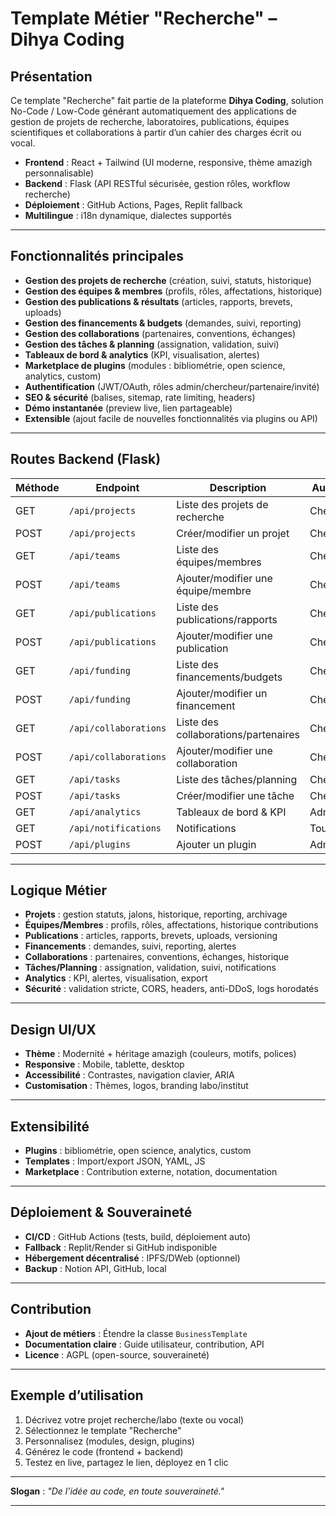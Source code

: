 # Template Métier "Recherche" – Dihya Coding

## Présentation

Ce template "Recherche" fait partie de la plateforme **Dihya Coding**, solution No-Code / Low-Code générant automatiquement des applications de gestion de projets de recherche, laboratoires, publications, équipes scientifiques et collaborations à partir d’un cahier des charges écrit ou vocal.

- **Frontend** : React + Tailwind (UI moderne, responsive, thème amazigh personnalisable)
- **Backend** : Flask (API RESTful sécurisée, gestion rôles, workflow recherche)
- **Déploiement** : GitHub Actions, Pages, Replit fallback
- **Multilingue** : i18n dynamique, dialectes supportés

---

## Fonctionnalités principales

- **Gestion des projets de recherche** (création, suivi, statuts, historique)
- **Gestion des équipes & membres** (profils, rôles, affectations, historique)
- **Gestion des publications & résultats** (articles, rapports, brevets, uploads)
- **Gestion des financements & budgets** (demandes, suivi, reporting)
- **Gestion des collaborations** (partenaires, conventions, échanges)
- **Gestion des tâches & planning** (assignation, validation, suivi)
- **Tableaux de bord & analytics** (KPI, visualisation, alertes)
- **Marketplace de plugins** (modules : bibliométrie, open science, analytics, custom)
- **Authentification** (JWT/OAuth, rôles admin/chercheur/partenaire/invité)
- **SEO & sécurité** (balises, sitemap, rate limiting, headers)
- **Démo instantanée** (preview live, lien partageable)
- **Extensible** (ajout facile de nouvelles fonctionnalités via plugins ou API)

---

## Routes Backend (Flask)

| Méthode | Endpoint                      | Description                                 | Authentification      |
|---------|-------------------------------|---------------------------------------------|-----------------------|
| GET     | `/api/projects`               | Liste des projets de recherche              | Chercheur/Admin       |
| POST    | `/api/projects`               | Créer/modifier un projet                    | Chercheur/Admin       |
| GET     | `/api/teams`                  | Liste des équipes/membres                   | Chercheur/Admin       |
| POST    | `/api/teams`                  | Ajouter/modifier une équipe/membre          | Chercheur/Admin       |
| GET     | `/api/publications`           | Liste des publications/rapports             | Chercheur/Admin       |
| POST    | `/api/publications`           | Ajouter/modifier une publication            | Chercheur/Admin       |
| GET     | `/api/funding`                | Liste des financements/budgets              | Chercheur/Admin       |
| POST    | `/api/funding`                | Ajouter/modifier un financement             | Chercheur/Admin       |
| GET     | `/api/collaborations`         | Liste des collaborations/partenaires        | Chercheur/Admin       |
| POST    | `/api/collaborations`         | Ajouter/modifier une collaboration          | Chercheur/Admin       |
| GET     | `/api/tasks`                  | Liste des tâches/planning                   | Chercheur/Admin       |
| POST    | `/api/tasks`                  | Créer/modifier une tâche                    | Chercheur/Admin       |
| GET     | `/api/analytics`              | Tableaux de bord & KPI                      | Admin/Chercheur       |
| GET     | `/api/notifications`          | Notifications                               | Tous rôles            |
| POST    | `/api/plugins`                | Ajouter un plugin                           | Admin                 |

---

## Logique Métier

- **Projets** : gestion statuts, jalons, historique, reporting, archivage
- **Équipes/Membres** : profils, rôles, affectations, historique contributions
- **Publications** : articles, rapports, brevets, uploads, versioning
- **Financements** : demandes, suivi, reporting, alertes
- **Collaborations** : partenaires, conventions, échanges, historique
- **Tâches/Planning** : assignation, validation, suivi, notifications
- **Analytics** : KPI, alertes, visualisation, export
- **Sécurité** : validation stricte, CORS, headers, anti-DDoS, logs horodatés

---

## Design UI/UX

- **Thème** : Modernité + héritage amazigh (couleurs, motifs, polices)
- **Responsive** : Mobile, tablette, desktop
- **Accessibilité** : Contrastes, navigation clavier, ARIA
- **Customisation** : Thèmes, logos, branding labo/institut

---

## Extensibilité

- **Plugins** : bibliométrie, open science, analytics, custom
- **Templates** : Import/export JSON, YAML, JS
- **Marketplace** : Contribution externe, notation, documentation

---

## Déploiement & Souveraineté

- **CI/CD** : GitHub Actions (tests, build, déploiement auto)
- **Fallback** : Replit/Render si GitHub indisponible
- **Hébergement décentralisé** : IPFS/DWeb (optionnel)
- **Backup** : Notion API, GitHub, local

---

## Contribution

- **Ajout de métiers** : Étendre la classe `BusinessTemplate`
- **Documentation claire** : Guide utilisateur, contribution, API
- **Licence** : AGPL (open-source, souveraineté)

---

## Exemple d’utilisation

1. Décrivez votre projet recherche/labo (texte ou vocal)
2. Sélectionnez le template "Recherche"
3. Personnalisez (modules, design, plugins)
4. Générez le code (frontend + backend)
5. Testez en live, partagez le lien, déployez en 1 clic

---

**Slogan** : _"De l’idée au code, en toute souveraineté."_

---